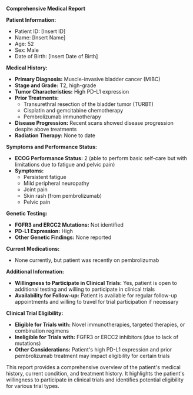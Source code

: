 **Comprehensive Medical Report**

**Patient Information:**

* Patient ID: [Insert ID]
* Name: [Insert Name]
* Age: 52
* Sex: Male
* Date of Birth: [Insert Date of Birth]

**Medical History:**

* **Primary Diagnosis:** Muscle-invasive bladder cancer (MIBC)
* **Stage and Grade:** T2, high-grade
* **Tumor Characteristics:** High PD-L1 expression
* **Prior Treatments:**
	+ Transurethral resection of the bladder tumor (TURBT)
	+ Cisplatin and gemcitabine chemotherapy
	+ Pembrolizumab immunotherapy
* **Disease Progression:** Recent scans showed disease progression despite above treatments
* **Radiation Therapy:** None to date

**Symptoms and Performance Status:**

* **ECOG Performance Status:** 2 (able to perform basic self-care but with limitations due to fatigue and pelvic pain)
* **Symptoms:**
	+ Persistent fatigue
	+ Mild peripheral neuropathy
	+ Joint pain
	+ Skin rash (from pembrolizumab)
	+ Pelvic pain

**Genetic Testing:**

* **FGFR3 and ERCC2 Mutations:** Not identified
* **PD-L1 Expression:** High
* **Other Genetic Findings:** None reported

**Current Medications:**

* None currently, but patient was recently on pembrolizumab

**Additional Information:**

* **Willingness to Participate in Clinical Trials:** Yes, patient is open to additional testing and willing to participate in clinical trials
* **Availability for Follow-up:** Patient is available for regular follow-up appointments and willing to travel for trial participation if necessary

**Clinical Trial Eligibility:**

* **Eligible for Trials with:** Novel immunotherapies, targeted therapies, or combination regimens
* **Ineligible for Trials with:** FGFR3 or ERCC2 inhibitors (due to lack of mutations)
* **Other Considerations:** Patient's high PD-L1 expression and prior pembrolizumab treatment may impact eligibility for certain trials

This report provides a comprehensive overview of the patient's medical history, current condition, and treatment history. It highlights the patient's willingness to participate in clinical trials and identifies potential eligibility for various trial types.